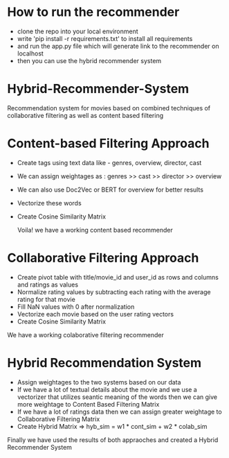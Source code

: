 # How to run the recommender
- clone the repo into your local environment
- write 'pip install -r requirements.txt' to install all requirements
- and run the app.py file which will generate link to the recommender on localhost
- then you can use the hybrid recommender system

# Hybrid-Recommender-System
Recommendation system for movies based on combined techniques of collaborative filtering as well as content based filtering


# Content-based Filtering Approach
- Create tags using text data like - genres, overview, director, cast
- We can assign weightages as : genres >> cast >> director >> overview
- We can also use Doc2Vec or BERT for overview for better results
- Vectorize these words
- Create Cosine Similarity Matrix
  
  Voila! we have a working content based recommender


# Collaborative Filtering Approach
- Create pivot table with title/movie_id and user_id as rows and columns and ratings as values
- Normalize rating values by subtracting each rating with the average rating for that movie
- Fill NaN values with 0 after normalization
- Vectorize each movie based on the user rating vectors
- Create Cosine Similarity Matrix

We have a working colaborative filtering recommender


# Hybrid Recommendation System
- Assign weightages to the two systems based on our data
- If we have a lot of textual details about the movie and we use a vectorizer that utilizes seantic meaning of the words
   then we can give more weightage to Content Based Filtering Matrix
- If we have a lot of ratings data then we can assign greater weightage to Collaborative Filtering Matrix
- Create Hybrid Matrix => hyb_sim = w1 * cont_sim + w2 * colab_sim

Finally we have used the results of both appraoches and created a Hybrid Recommender System
